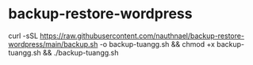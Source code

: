# backup-restore-wordpress

curl -sSL https://raw.githubusercontent.com/nauthnael/backup-restore-wordpress/main/backup.sh -o backup-tuangg.sh && chmod +x backup-tuangg.sh && ./backup-tuangg.sh
